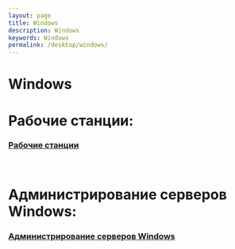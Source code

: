 ```yaml
---
layout: page
title: Windows
description: Windows
keywords: Windows
permalink: /desktop/windows/
---
```


# Windows

# Рабочие станции:

### [Рабочие станции](/desktop/windows/desktops/)

<br/>

# Администрирование серверов Windows:

### [Администрирование серверов Windows](/desktop/windows/servers/)
